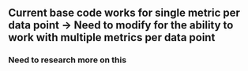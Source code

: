 ## Current base code works for single metric per data point -> Need to modify for the ability to work with multiple metrics per data point

### Need to research more on this
